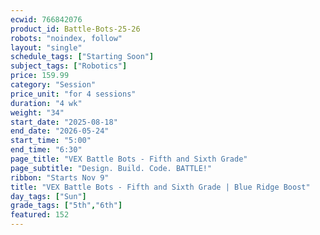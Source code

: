 ```yaml
---
ecwid: 766842076
product_id: Battle-Bots-25-26
robots: "noindex, follow"
layout: "single"
schedule_tags: ["Starting Soon"]
subject_tags: ["Robotics"]
price: 159.99
category: "Session"
price_unit: "for 4 sessions"
duration: "4 wk"
weight: "34"
start_date: "2025-08-18"
end_date: "2026-05-24"
start_time: "5:00"
end_time: "6:30"
page_title: "VEX Battle Bots - Fifth and Sixth Grade"
page_subtitle: "Design. Build. Code. BATTLE!"
ribbon: "Starts Nov 9"
title: "VEX Battle Bots - Fifth and Sixth Grade | Blue Ridge Boost"
day_tags: ["Sun"]
grade_tags: ["5th","6th"]
featured: 152
---
```

